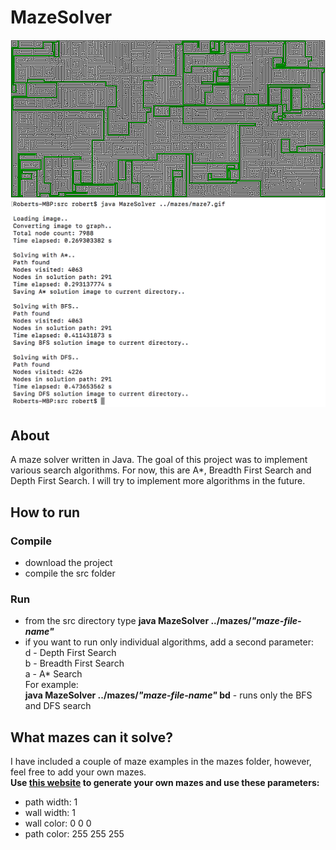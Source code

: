 # MazeSolver
![solution image](mazes/SOLUTION-maze7.gif)
![statistics image](assets/maze7-statistics-screenshot.png)


## About
A maze solver written in Java. The goal of this project was to implement various search algorithms. For now, this are A*, Breadth First Search and Depth First Search. I will try to implement more algorithms in the future.<br>

## How to run
### Compile
- download the project
- compile the src folder
### Run
- from the src directory type <b>java MazeSolver ../mazes/<i>"maze-file-name"</i></b>
- if you want to run only individual algorithms, add a second parameter:<br>
  d - Depth First Search<br>
  b - Breadth First Search<br>
  a - A* Search<br>
  For example:<br>
  <b>java MazeSolver ../mazes/<i>"maze-file-name"</i> bd</b> - runs only the BFS and DFS search

## What mazes can it solve?
I have included a couple of maze examples in the mazes folder, however, feel free to add your own mazes.<br>
<b>Use <a href="http://hereandabove.com/maze/mazeorig.form.html">this website</a> to generate your own mazes and use these parameters:</b><br>
- path width: 1
- wall width: 1
- wall color: 0 0 0
- path color: 255 255 255
